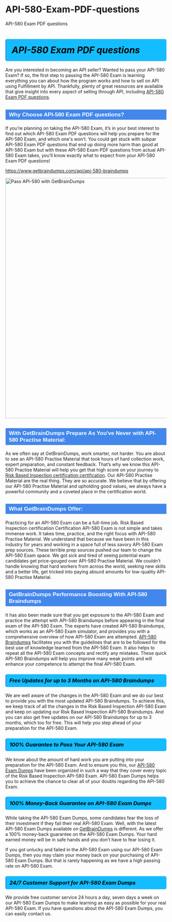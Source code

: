 # API-580-Exam-PDF-questions
API-580 Exam PDF questions
<h1><strong><span style="display: block; color: #000000; background: #14BDFF; border: 0.5px solid #AED6F1; border-left: 3px solid #3498DB; padding: .6em; border-radius: 6px;">                     <em>API-580 <span class="exam_variation">Exam PDF questions</span> </em>                </span></strong>            </h1>                        <p>Are you interested in becoming an API seller? Wanted to pass your API-580 Exam? If so, the first step to passing the API-580 Exam is             learning everything you can about how the program works and how to sell on API using Fulfillment by API. Thankfully, plenty of great resources             are available that give insight into every aspect of selling through API, including <a href="https://www.getbraindumps.com/api/api-580-braindumps">API-580 <span class="exam_variation">Exam PDF questions</span></a>.</p>                        <h2 style="background: #4287ec; border: 1px solid #cccccc; padding: 5px 10px;">                <span style="color: #ffffff;">                    <span style="font-size: 11pt;">                        <span style="line-height: normal;">                            <span style="font-family: Calibri,sans-serif;">                                <strong>                                    <span style="font-size: 13.0pt;">Why Choose API-580 <span class="exam_variation">Exam PDF questions</span>?</span>                                </strong>                            </span>                        </span>                    </span>                </span>            </h2>                        <p>If you’re planning on taking the API-580 Exam, it’s in your best interest to find out which API-580 <span class="exam_variation">Exam PDF questions</span> will help you prepare for the API-580 Exam,             and which one's won’t. You could get stuck with subpar API-580 <span class="exam_variation">Exam PDF questions</span> that end up doing more harm than good at API-580 Exam but with these API-580 <span class="exam_variation">Exam PDF questions</span>             from actual API-580 Exam takes, you’ll know exactly what to expect from your API-580 <span class="exam_variation">Exam PDF questions</span>!</p>                                    <p><a href="https://www.getbraindumps.com/api/api-580-braindumps">https://www.getbraindumps.com/api/api-580-braindumps</a></p>                        <p><a href="https://www.getbraindumps.com/"><img src="https://www.getbraindumps.com/images/get-updated-exam-questions-with-discount-getbraindumps.jpg" class="postImage" alt="Pass API-580 with GetBrainDumps" width="750"></a></p>                                        <h2 style="background: #4287ec; border: 1px solid #cccccc; padding: 5px 10px;">                <span style="color: #ffffff;">                    <span style="font-size: 11pt;">                        <span style="line-height: normal;">                            <span style="font-family: Calibri,sans-serif;">                                <strong>                                    <span style="font-size: 13.0pt;">With GetBrainDumps Prepare As You've Never with API-580 <span class="exam_variation2">Practise Material</span>:</span>                                </strong>                            </span>                        </span>                    </span>                </span>            </h2>                        <p>As we often say at GetBrainDumps, work smarter, not harder. You are about to see an API-580 <span class="exam_variation2">Practise Material</span> that took hours of hard collection work,             expert preparation, and constant feedback. That’s why we know this API-580 <span class="exam_variation2">Practise Material</span> will help you get that high score on your journey to             <a href="https://www.getbraindumps.com/api/risk-based-inspection-certification-braindumps.html">Risk Based Inspection certification certification</a>. Our API-580 <span class="exam_variation2">Practise Material</span> are the real thing. They are so accurate. We believe that by offering             our API-580 <span class="exam_variation2">Practise Material</span> and upholding good values, we always have a powerful community and a coveted place in the certification world.</p>                        <h2 style="background: #4287ec; border: 1px solid #cccccc; padding: 5px 10px;">                <span style="color: #ffffff;">                    <span style="font-size: 11pt;">                        <span style="line-height: normal;">                            <span style="font-family: Calibri,sans-serif;">                                <strong>                                    <span style="font-size: 13.0pt;">What GetBrainDumps Offer:</span>                                </strong>                            </span>                        </span>                    </span>                </span>            </h2>                        <p>Practicing for an API-580 Exam can be a full-time job. Risk Based Inspection certification Certification API-580 Exam is not simple and takes immense work.             It takes time, practice, and the right focus with API-580 <span class="exam_variation2">Practise Material</span>. We understand that because we have been in this industry for years and working in a             space full of less savory API-580 Exam prep sources. These terrible prep sources pushed our team to change the API-580 Exam space. We got sick and             tired of seeing potential exam candidates get price-gouged over API-580 <span class="exam_variation2">Practise Material</span>. We couldn’t handle knowing that hard workers from across the world,             seeking new skills and a better life, get tricked into paying absurd amounts for low-quality API-580 <span class="exam_variation2">Practise Material</span>.</p>                        <h2 style="background: #4287ec; border: 1px solid #cccccc; padding: 5px 10px;">                <span style="color: #ffffff;">                    <span style="font-size: 11pt;">                        <span style="line-height: normal;">                            <span style="font-family: Calibri,sans-serif;">                                <strong>                                    <span style="font-size: 13.0pt;">GetBrainDumps Performance Boosting With API-580 <span class="exam_variation3">Braindumps</span></span>                                </strong>                            </span>                        </span>                    </span>                </span>            </h2>                        <p>It has also been made sure that you get exposure to the API-580 Exam and practice the attempt with API-580 <span class="exam_variation3">Braindumps</span> before appearing in             the final exam of the API-580 Exam. The experts have created API-580 <span class="exam_variation3">Braindumps</span>, which works as an API-580 Exam simulator, and provides you with             a comprehensive overview of how API-580 Exam are attempted. <a href="https://www.getbraindumps.com/api-braindumps.html">API-580 <span class="exam_variation3">Braindumps</span></a> facilitates you with the guidelines that are to be followed             for the best use of knowledge learned from the API-580 Exam. It also helps to repeat all the API-580 Exam concepts and rectify any mistakes.             These quick API-580 <span class="exam_variation3">Braindumps</span> will help you improve many weak points and will enhance your competence to attempt the final API-580 Exam.</p>                        <h3>                <strong>                    <span style="display: block; color: #000000; background: #14BDFF; border: 0.5px solid #AED6F1; border-left: 3px solid #3498DB; padding: .6em; border-radius: 6px;">                        <em>Free Updates for up to 3 Months on API-580 <span class="exam_variation3">Braindumps</span></em>                    </span>                </strong>            </h3>                        <p>We are well aware of the changes in the API-580 Exam and we do our best to provide you with the most updated API-580 <span class="exam_variation3">Braindumps</span>.             To achieve this, we keep track of all the changes in the Risk Based Inspection API-580 Exam and keep on updating our             Risk Based Inspection API-580 <span class="exam_variation3">Braindumps</span>. And you can also get free updates on our API-580 <span class="exam_variation3">Braindumps</span> for up to 3 months,             which too for free. This will help you step ahead of your preparation for the API-580 Exam.</p>                        <h3>                <strong>                    <span style="display: block; color: #000000; background: #14BDFF; border: 0.5px solid #AED6F1; border-left: 3px solid #3498DB; padding: .6em; border-radius: 6px;">                        <em>100% Guarantee to Pass Your API-580 Exam</em>                    </span>                </strong>            </h3>                        <p>We know about the amount of hard work you are putting into your preparation for the API-580 Exam. And to ensure you this, our <a href="https://www.getbraindumps.com/api/api-580-braindumps">API-580 <span class="exam_variation4">Exam Dumps</span></a>             have been organized in such a way that they cover every topic of the Risk Based Inspection API-580 Exam. API-580 <span class="exam_variation4">Exam Dumps</span>             helps you to achieve the chance to clear all of your doubts regarding the API-580 Exam.</p>                        <h3>                <strong>                    <span style="display: block; color: #000000; background: #14BDFF; border: 0.5px solid #AED6F1; border-left: 3px solid #3498DB; padding: .6em; border-radius: 6px;">                        <em>100% Money-Back Guarantee on API-580 <span class="exam_variation4">Exam Dumps</span> </em>                    </span>                </strong>            </h3>                        <p>While taking the API-580 <span class="exam_variation4">Exam Dumps</span>, some candidates fear the loss of their investment if they fail their real API-580 Exam. Well, with the latest             API-580 <span class="exam_variation4">Exam Dumps</span> available on <a href="https://www.getbraindumps.com/api/risk-based-inspection-certification-braindumps.html">GetBrainDumps</a> is different. As we offer a 100% money-back guarantee on the API-580 <span class="exam_variation4">Exam Dumps</span>. Your hard earned money will be             in safe hands and you don’t have to fear losing it.</p>                        <p>If you got unlucky and failed in the API-580 Exam using our API-580 <span class="exam_variation4">Exam Dumps</span>, then you may claim your money back on your purchasing of API-580 <span class="exam_variation4">Exam Dumps</span>.             But that is rarely happening as we have a high passing rate on API-580 Exam.</p>                        <h3>                <strong>                    <span style="display: block; color: #000000; background: #14BDFF; border: 0.5px solid #AED6F1; border-left: 3px solid #3498DB; padding: .6em; border-radius: 6px;">                        <em>24/7 Customer Support for API-580 <span class="exam_variation4">Exam Dumps</span></em>                    </span>                </strong>            </h3>                        <p>We provide free customer service 24 hours a day, seven days a week on our API-580 <span class="exam_variation4">Exam Dumps</span> to make learning as easy as possible for your             real API-580 Exam. If you have questions about the API-580 <span class="exam_variation4">Exam Dumps</span>, you can easily contact us.</p>                    
